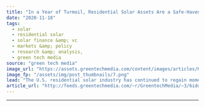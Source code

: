 ```yaml
---
title: "In a Year of Turmoil, Residential Solar Assets Are a Safe-Haven Investment"
date: "2020-11-18"
tags: 
  - solar
  - residential solar
  - solar finance &amp; vc
  - markets &amp; policy
  - research &amp; analysis,
  - green tech media
source: "green tech media"
image_url: "https://assets.greentechmedia.com/content/images/articles/Home_Residential_Solar_Installation_Rooftop_2_XL_Credit_Sunrun.jpg"
image_fp: "/assets/img/post_thumbnails/7.png"
lead: "The U.S. residential solar industry has continued to regain momentum after a challenging spring season due to the coronavirus crisis. On top of demand recovery, strong asset performance throughout the pandemic has proven that residential solar is pri ..."
article_url: "http://feeds.greentechmedia.com/~r/GreentechMedia/~3/6iddKZYj4Vk/in-a-year-of-turmoil-residential-solar-assets-are-a-safe-haven-investment"
---
```


---
